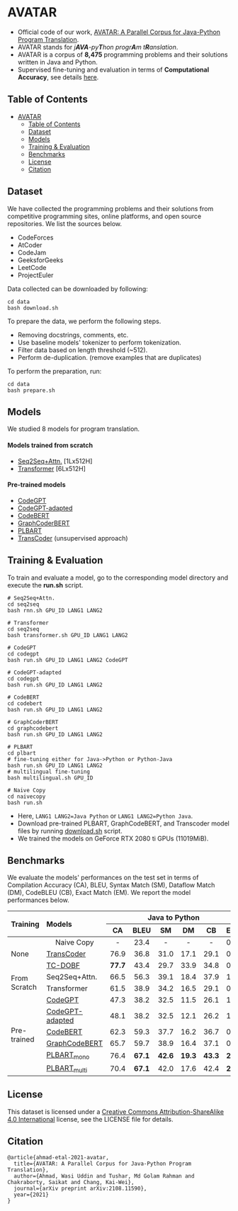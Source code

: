 # AVATAR

- Official code of our work, [AVATAR: A Parallel Corpus for Java-Python Program Translation](https://arxiv.org/abs/2108.11590). 
- AVATAR stands for *j**AVA**-py**T**hon progr**A**m t**R**anslation*. 
- AVATAR is a corpus of **8,475** programming problems and their solutions written in Java and Python.
- Supervised fine-tuning and evaluation in terms of **Computational Accuracy**, see details 
[here](https://github.com/wasiahmad/AVATAR/tree/main/evaluation).

<!--
<p align='justify'>
Official code of our work, <a href="" target="_blank">AVATAR: A Parallel Corpus for Java-Python Program Translation</a>. AVATAR stands for <q>j<b>AVA</b>-py<b>T</b>hon progr<b>A</b>m t<b>R</b>anslation</q>. In this work, we present a corpus of <b>8,475</b> programming problems and their solutions written in two popular languages, Java and Python. We collect the dataset from competitive programming sites, online platforms, and open source repositories. We present several baselines, including models trained from scratch or pre-trained on large-scale source code collection and fine-tuned on our proposed dataset.
<p align='justify'>
!-->

  
## Table of Contents

- [AVATAR](#AVATAR)
  - [Table of Contents](#table-of-contents)
  - [Dataset](#dataset)
  - [Models](#models)
  - [Training & Evaluation](#training--evaluation)
  - [Benchmarks](#benchmarks)
  - [License](#license)
  - [Citation](#citation)

## Dataset

We have collected the programming problems and their solutions from competitive programming sites, online platforms, and open source repositories. We list the sources below.

- CodeForces
- AtCoder 
- CodeJam 
- GeeksforGeeks
- LeetCode
- ProjectEuler

Data collected can be downloaded by following:

```
cd data
bash download.sh
``` 

To prepare the data, we perform the following steps.

- Removing docstrings, comments, etc.
- Use baseline models' tokenizer to perform tokenization.
- Filter data based on length threshold (~512).
- Perform de-duplication. (remove examples that are duplicates)

To perform the preparation, run:

```
cd data
bash prepare.sh
```


## Models

We studied 8 models for program translation.

#### Models trained from scratch

- [Seq2Seq+Attn.]() [1Lx512H]
- [Transformer](https://papers.nips.cc/paper/2017/file/3f5ee243547dee91fbd053c1c4a845aa-Paper.pdf) [6Lx512H]

#### Pre-trained models

- [CodeGPT](https://arxiv.org/abs/2102.04664)
- [CodeGPT-adapted](https://arxiv.org/abs/2102.04664)
- [CodeBERT](https://www.aclweb.org/anthology/2020.findings-emnlp.139/)
- [GraphCoderBERT](https://openreview.net/pdf?id=jLoC4ez43PZ)
- [PLBART](https://arxiv.org/abs/2103.06333)
- [TransCoder](https://papers.nips.cc/paper/2020/hash/ed23fbf18c2cd35f8c7f8de44f85c08d-Abstract.html) (unsupervised approach)


## Training & Evaluation

To train and evaluate a model, go to the corresponding model directory and execute the **run.sh** script.

```
# Seq2Seq+Attn.
cd seq2seq
bash rnn.sh GPU_ID LANG1 LANG2

# Transformer
cd seq2seq
bash transformer.sh GPU_ID LANG1 LANG2

# CodeGPT
cd codegpt
bash run.sh GPU_ID LANG1 LANG2 CodeGPT

# CodeGPT-adapted
cd codegpt
bash run.sh GPU_ID LANG1 LANG2

# CodeBERT
cd codebert
bash run.sh GPU_ID LANG1 LANG2

# GraphCoderBERT
cd graphcodebert
bash run.sh GPU_ID LANG1 LANG2

# PLBART
cd plbart
# fine-tuning either for Java->Python or Python-Java
bash run.sh GPU_ID LANG1 LANG2
# multilingual fine-tuning
bash multilingual.sh GPU_ID

# Naive Copy
cd naivecopy
bash run.sh
```

- Here, `LANG1 LANG2=Java Python` or `LANG1 LANG2=Python Java`.
- Download pre-trained PLBART, GraphCodeBERT, and Transcoder model files by running 
[download.sh](https://github.com/wasiahmad/AVATAR/blob/main/download.sh) script.
- We trained the models on GeForce RTX 2080 ti GPUs (11019MiB).
 

## Benchmarks
  
We evaluate the models' performances on the test set in terms of Compilation Accuracy (CA), BLEU, Syntax Match (SM), Dataflow Match (DM), CodeBLEU (CB), Exact Match (EM). We report the model performances below.
  
<table>
    <thead>
        <tr>
            <th rowspan=2 align ="left">Training</th>
            <th rowspan=2 align ="left">Models</th>
            <th colspan=6>Java to Python</th>
            <th colspan=6>Python to Java</th>
        </tr>
        <tr>
            <th>CA</th>
            <th>BLEU</th>
            <th>SM</th>
            <th>DM</th>
            <th>CB</th>
            <th>EM</th>
            <th>CA</th>
            <th>BLEU</th>
            <th>SM</th>
            <th>DM</th>
            <th>CB</th>
            <th>EM</th>
        </tr>
    </thead>
    <tbody>
        <tr>
          <td rowspan=3>None</td>
          <td align ="center">Naive Copy</td>
          <td align ="center">-</td>
          <td align ="center">23.4</td>
          <td align ="center">-</td>
          <td align ="center">-</td>
          <td align ="center">-</td>
          <td align ="center">0.0</td>
          <td align ="center">-</td>
          <td align ="center">26.9</td>
          <td align ="center">-</td>
          <td align ="center">-</td>
          <td align ="center">-</td>
          <td align ="center">0.0</td>
      </tr>
      <tr>
          <td><a href="https://arxiv.org/pdf/2006.03511.pdf" target="_blank">TransCoder</a></td>
          <td align ="center">76.9</td>
          <td align ="center">36.8</td>
          <td align ="center">31.0</td>
          <td align ="center">17.1</td>
          <td align ="center">29.1</td>
          <td align ="center">0.1</td>
          <td align ="center"><b>100</b></td>
          <td align ="center">49.4</td>
          <td align ="center">37.6</td>
          <td align ="center">18.5</td>
          <td align ="center">31.9</td>
          <td align ="center">0.0</td>
      </tr>
      <tr>
          <td><a href="https://arxiv.org/pdf/2102.07492.pdf" target="_blank">TC-DOBF</a></td>
          <td align ="center"><b>77.7</b></td>
          <td align ="center">43.4</td>
          <td align ="center">29.7</td>
          <td align ="center">33.9</td>
          <td align ="center">34.8</td>
          <td align ="center">0.0</td>
          <td align ="center"><b>100</b></td>
          <td align ="center">46.1</td>
          <td align ="center">36.0</td>
          <td align ="center">12.6</td>
          <td align ="center">28.8</td>
          <td align ="center">0.0</td>
      </tr>
      <tr>
          <td rowspan=2>From Scratch</td>
          <td>Seq2Seq+Attn.</td>
          <td align ="center">66.5</td>
          <td align ="center">56.3</td>
          <td align ="center">39.1</td>
          <td align ="center">18.4</td>
          <td align ="center">37.9</td>
          <td align ="center">1.0</td>
          <td align ="center">71.8</td>
          <td align ="center">62.7</td>
          <td align ="center">46.6</td>
          <td align ="center">28.5</td>
          <td align ="center">43.0</td>
          <td align ="center">0.8</td>
      </tr>
      <tr>
          <td>Transformer</td>
          <td align ="center">61.5</td>
          <td align ="center">38.9</td>
          <td align ="center">34.2</td>
          <td align ="center">16.5</td>
          <td align ="center">29.1</td>
          <td align ="center">0.0</td>
          <td align ="center">67.4</td>
          <td align ="center">45.6</td>
          <td align ="center">45.7</td>
          <td align ="center">26.4</td>
          <td align ="center">37.4</td>
          <td align ="center">0.1</td>
      </tr>
      <tr>
          <td rowspan=6>Pre-trained</td>
          <td><a href="https://arxiv.org/pdf/2102.04664.pdf" target="_blank">CodeGPT</a></td>
          <td align ="center">47.3</td>
          <td align ="center">38.2</td>
          <td align ="center">32.5</td>
          <td align ="center">11.5</td>
          <td align ="center">26.1</td>
          <td align ="center">1.1</td>
          <td align ="center">71.2</td>
          <td align ="center">44.0</td>
          <td align ="center">38.8</td>
          <td align ="center">26.7</td>
          <td align ="center">33.8</td>
          <td align ="center">0.1</td>
      </tr>
      <tr>
          <td><a href="https://arxiv.org/pdf/2102.04664.pdf" target="_blank">CodeGPT-adapted</a></td>
          <td align ="center">48.1</td>
          <td align ="center">38.2</td>
          <td align ="center">32.5</td>
          <td align ="center">12.1</td>
          <td align ="center">26.2</td>
          <td align ="center">1.2</td>
          <td align ="center">68.6</td>
          <td align ="center">42.4</td>
          <td align ="center">37.2</td>
          <td align ="center">27.2</td>
          <td align ="center">33.1</td>
          <td align ="center">0.5</td>
      </tr>
      <tr>
          <td><a href="https://arxiv.org/pdf/2002.08155.pdf" target="_blank">CodeBERT</a></td>
          <td align ="center">62.3</td>
          <td align ="center">59.3</td>
          <td align ="center">37.7</td>
          <td align ="center">16.2</td>
          <td align ="center">36.7</td>
          <td align ="center">0.5</td>
          <td align ="center">74.7</td>
          <td align ="center">55.3</td>
          <td align ="center">38.4</td>
          <td align ="center">22.5</td>
          <td align ="center">36.1</td>
          <td align ="center">0.6</td>
      </tr>
      <tr>
          <td><a href="https://arxiv.org/pdf/2009.08366.pdf" target="_blank">GraphCodeBERT</a></td>
          <td align ="center">65.7</td>
          <td align ="center">59.7</td>
          <td align ="center">38.9</td>
          <td align ="center">16.4</td>
          <td align ="center">37.1</td>
          <td align ="center">0.7</td>
          <td align ="center">57.2</td>
          <td align ="center">60.6</td>
          <td align ="center">48.4</td>
          <td align ="center">20.6</td>
          <td align ="center">40.1</td>
          <td align ="center">0.4</td>
      </tr>
      <tr>
          <td><a href="https://arxiv.org/pdf/2103.06333.pdf" target="_blank">PLBART<sub>mono</sub></a></td>
          <td align ="center">76.4</td>
          <td align ="center"><b>67.1</b></td>
          <td align ="center"><b>42.6</b></td>
          <td align ="center"><b>19.3</b></td>
          <td align ="center"><b>43.3</b></td>
          <td align ="center"><b>2.4</b></td>
          <td align ="center">34.4</td>
          <td align ="center">69.1</td>
          <td align ="center"><b>57.1</b></td>
          <td align ="center">34.0</td>
          <td align ="center">51.4</td>
          <td align ="center"><b>1.2</b></td>
      </tr>
      <tr>
          <td><a href="https://arxiv.org/pdf/2103.06333.pdf" target="_blank">PLBART<sub>multi</sub></a></td>
          <td align ="center">70.4</td>
          <td align ="center"><b>67.1</b></td>
          <td align ="center">42.0</td>
          <td align ="center">17.6</td>
          <td align ="center">42.4</td>
          <td align ="center"><b>2.4</b></td>
          <td align ="center">30.8</td>
          <td align ="center"><b>69.4</b></td>
          <td align ="center">56.6</td>
          <td align ="center"><b>34.5</b></td>
          <td align ="center"><b>51.8</b></td>
          <td align ="center">1.0</td>
      </tr>
    </tbody>
</table>  


## License

This dataset is licensed under a [Creative Commons Attribution-ShareAlike 4.0 International](https://creativecommons.org/licenses/by-sa/4.0/) license, see the LICENSE file for details.


## Citation

```
@article{ahmad-etal-2021-avatar,
  title={AVATAR: A Parallel Corpus for Java-Python Program Translation},
  author={Ahmad, Wasi Uddin and Tushar, Md Golam Rahman and Chakraborty, Saikat and Chang, Kai-Wei},
  journal={arXiv preprint arXiv:2108.11590},
  year={2021}
}
```
